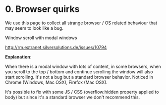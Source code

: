 #  0. Browser quirks 

We use this page to collect all strange browser / OS related behaviour that may seem to look like a bug. 

Window scroll with modal windows

<http://rm.extranet.silversolutions.de/issues/10794>

**Explanation:**

When there is a modal window with lots of content, in some browsers, when you scroll to the top / bottom and continue scrolling the window will also start scrolling. It's not a bug but a standard browser behavior. Noticed in Chrome (Windows, Mac OSX), Firefox (Mac OSX).

It's possible to fix with some JS / CSS (overflow:hidden property applied to body) but since it's a standard browser we don't recommend this.
